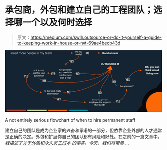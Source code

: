 # 承包商，外包和建立自己的工程团队；选择哪一个以及何时选择

> 原文：<https://medium.com/swlh/outsource-or-do-it-yourself-a-guide-to-keeping-work-in-house-or-not-69ae4becb43d>

![](img/a4a20e4581f4bd7778a6562e9e64cc1c.png)

A not entirely serious flowchart of when to hire permanent staff

建立自己的团队是成为企业家的兴奋和承诺的一部分，但依靠企业外部的人才通常是正确的决定。外包和扩展你自己的团队都有风险和好处。在之前的一篇文章中， [*我描述了关于外包和永久员工成本*](/@Mark_Ridley/mythbusting-the-costs-of-building-teams-and-outsourcing-work-44ed635c4fdd) *的事实。今天，我们将带着* …